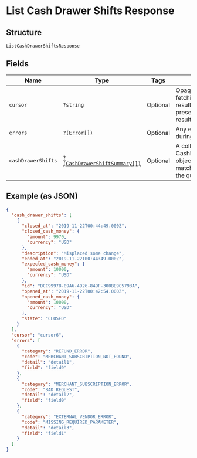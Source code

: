 
# List Cash Drawer Shifts Response

## Structure

`ListCashDrawerShiftsResponse`

## Fields

| Name | Type | Tags | Description | Getter | Setter |
|  --- | --- | --- | --- | --- | --- |
| `cursor` | `?string` | Optional | Opaque cursor for fetching the next page of results. Cursor is not<br>present in the last page of results. | getCursor(): ?string | setCursor(?string cursor): void |
| `errors` | [`?(Error[])`](../../doc/models/error.md) | Optional | Any errors that occurred during the request. | getErrors(): ?array | setErrors(?array errors): void |
| `cashDrawerShifts` | [`?(CashDrawerShiftSummary[])`](../../doc/models/cash-drawer-shift-summary.md) | Optional | A collection of CashDrawerShiftSummary objects for shifts that match<br>the query. | getCashDrawerShifts(): ?array | setCashDrawerShifts(?array cashDrawerShifts): void |

## Example (as JSON)

```json
{
  "cash_drawer_shifts": [
    {
      "closed_at": "2019-11-22T00:44:49.000Z",
      "closed_cash_money": {
        "amount": 9970,
        "currency": "USD"
      },
      "description": "Misplaced some change",
      "ended_at": "2019-11-22T00:44:49.000Z",
      "expected_cash_money": {
        "amount": 10000,
        "currency": "USD"
      },
      "id": "DCC99978-09A6-4926-849F-300BE9C5793A",
      "opened_at": "2019-11-22T00:42:54.000Z",
      "opened_cash_money": {
        "amount": 10000,
        "currency": "USD"
      },
      "state": "CLOSED"
    }
  ],
  "cursor": "cursor6",
  "errors": [
    {
      "category": "REFUND_ERROR",
      "code": "MERCHANT_SUBSCRIPTION_NOT_FOUND",
      "detail": "detail1",
      "field": "field9"
    },
    {
      "category": "MERCHANT_SUBSCRIPTION_ERROR",
      "code": "BAD_REQUEST",
      "detail": "detail2",
      "field": "field0"
    },
    {
      "category": "EXTERNAL_VENDOR_ERROR",
      "code": "MISSING_REQUIRED_PARAMETER",
      "detail": "detail3",
      "field": "field1"
    }
  ]
}
```

